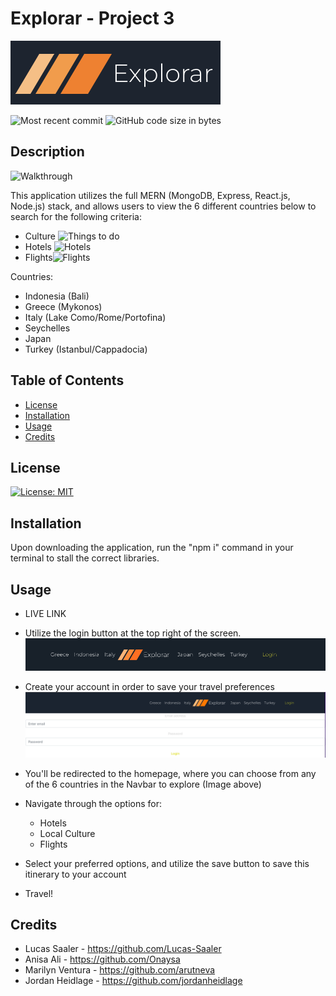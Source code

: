 # Explorar - Project 3

![Explorar](./assets/logo.png)

![Most recent commit](https://img.shields.io/github/last-commit/jordanheidlage/group_project_3)
![GitHub code size in bytes](https://img.shields.io/github/languages/code-size/jordanheidlage/group_project_3)
## Description

![Walkthrough](./assets/italyWalkthrough.gif)

This application utilizes the full MERN (MongoDB, Express, React.js, Node.js) stack, and allows users to view the 6 different countries below to search for the following criteria:
- Culture ![Things to do](./assets/thingsToDo.gif)
- Hotels ![Hotels](./assets/hotels.gif)
- Flights![Flights](./assets/hotels.gif)

Countries:
- Indonesia (Bali)
- Greece (Mykonos)
- Italy (Lake Como/Rome/Portofina)
- Seychelles
- Japan
- Turkey (Istanbul/Cappadocia)


## Table of Contents

- [License](#license)
- [Installation](#installation)
- [Usage](#usage)
- [Credits](#credits)

## License

[![License: MIT](https://img.shields.io/badge/License-MIT-yellow.svg)](https://opensource.org/licenses/MIT)

## Installation

Upon downloading the application, run the "npm i" command in your terminal to stall the correct libraries.

## Usage

- LIVE LINK

- Utilize the login button at the top right of the screen. ![](./assets/topNav.png)
- Create your account in order to save your travel preferences ![login](./assets/login.png)
- You'll be redirected to the homepage, where you can choose from any of the 6 countries in the Navbar to explore (Image above)
- Navigate through the options for:
    - Hotels
    - Local Culture
    - Flights
- Select your preferred options, and utilize the save button to save this itinerary to your account
- Travel!



## Credits

- Lucas Saaler - https://github.com/Lucas-Saaler
- Anisa Ali - https://github.com/Onaysa
- Marilyn Ventura - https://github.com/arutneva
- Jordan Heidlage - https://github.com/jordanheidlage